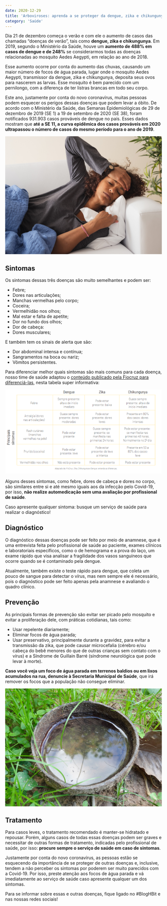 ```yaml
---
date: 2020-12-29
title: 'Arboviroses: aprenda a se proteger da dengue, zika e chikungunya' 
category: 'Saúde'
---
```


Dia 21 de dezembro começa o verão e com ele o aumento de casos das chamadas “doenças de verão”, tais como **dengue, zika e chikungunya**. Em 2019, segundo o Ministério da Saúde, houve um **aumento de 488% em casos de dengue e de 248%** se considerarmos todas as doenças relacionadas ao mosquito Aedes Aegypti, em relação ao ano de 2018.

Esse aumento ocorre por conta do aumento das chuvas, causando um maior número de focos de água parada, lugar onde o mosquito Aedes Aegypti, transmissor da dengue, zika e chikungunya, deposita seus ovos para nascerem as larvas. Esse mosquito é bem parecido com um pernilongo, com a diferença de ter listras brancas em todo seu corpo.

Este ano, justamente por conta do novo coronavírus, muitas pessoas podem esquecer os perigos dessas doenças que podem levar a óbito. De acordo com o Ministério da Saúde, das Semanas Epidemiológicas de 29 de dezembro de 2019 (SE 1) a 19 de setembro de 2020 (SE 38), foram notificados 931.903 casos prováveis de dengue no país. Esses dados mostram que **até a SE 11, a curva epidêmica dos casos prováveis em 2020 ultrapassou o número de casos do mesmo período para o ano de 2019**.

![Sintomas](arboviroses_2.png)

## Sintomas

Os sintomas dessas três doenças são muito semelhantes e podem ser:

- Febre;
- Dores nas articulações;
- Manchas vermelhas pelo corpo;
- Coceira;
- Vermelhidão nos olhos;
- Mal estar e falta de apetite;
- Dor no fundo dos olhos;
- Dor de cabeça:
- Dores musculares;

E também tem os sinais de alerta que são:

- Dor abdominal intensa e contínua;
- Sangramentos na boca ou nariz;
- Vômitos persistentes.

Para diferenciar melhor quais sintomas são mais comuns para cada doença, nosso time de saúde adaptou o [conteúdo publicado pela Fiocruz para diferenciá-las](https://agencia.fiocruz.br/zika-chikungunya-e-dengue-entenda-diferen%C3%A7as), nesta tabela super informativa:

![Tabela de Sintomas](arboviroses_Tabela.png)

Alguns desses sintomas, como febre, dores de cabeça e dores no corpo, são similares entre si e até mesmo iguais aos da infecção pelo Covid-19, por isso, **não realize automedicação sem uma avaliação por profissional de saúde**.

Caso apresente qualquer sintoma: busque um serviço de saúde para realizar o diagnóstico!

## Diagnóstico

O diagnóstico dessas doenças pode ser feito por meio de anamnese, que é uma entrevista feita pelo profissional de saúde ao paciente, exames clínicos e laboratoriais específicos, como o de hemograma e a prova do laço, um exame rápido que visa analisar a fragilidade dos vasos sanguíneos que ocorre quando se é contaminado pela dengue.

Atualmente, também existe o teste rápido para dengue, que coleta um pouco de sangue para detectar o vírus, mas nem sempre ele é necessário, pois o diagnóstico pode ser feito apenas pela anamnese e avaliando o quadro clínico.

## Prevenção

As principais formas de prevenção são evitar ser picado pelo mosquito e evitar a proliferação dele, com práticas cotidianas, tais como:

- Usar repelente diariamente;
- Eliminar focos de água parada;
- Usar preservativo, principalmente durante a gravidez, para evitar a transmissão da zika, que pode causar microcefalia (cérebro e/ou cabeça do bebê menores do que de outras crianças sem contato com o vírus) e a Síndrome de Guillain Barré (síndrome neurológica que pode levar à morte).

**Caso você veja um foco de água parada em terrenos baldios ou em lixos acumulados na rua, denuncie à Secretaria Municipal de Saúde**, que irá remover os focos que a população não consegue eliminar.

![Cuidados com a dengue](arboviroses_3.png)

## Tratamento

Para casos leves, o tratamento recomendado é manter-se hidratado e repousar. Porém, alguns casos de todas essas doenças podem ser graves e necessitar de outras formas de tratamento, indicadas pelo profissional de saúde, por isso: **procure sempre o serviço de saúde em caso de sintomas**.

Justamente por conta do novo coronavírus, as pessoas estão se esquecendo da importância de se proteger de outras doenças e, inclusive, tendem a não perceber os sintomas por poderem ser muito parecidos com a Covid-19. Por isso, preste atenção aos focos de água parada e vá imediatamente ao serviço de saúde caso apresente qualquer um dos sintomas.

Para se informar sobre essas e outras doenças, fique ligado no #BlogHBit e nas nossas redes sociais!